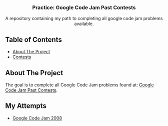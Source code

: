 <p align="center">
  <h3 align="center">Practice: Google Code Jam Past Contests</h3>

  <p align="center">
    A repository containing my path to completing all google code jam problems available.
    <br />
  </p>
</p>

## Table of Contents
- [About The Project](#about-the-project)
- [Contests](#contests)


## About The Project
The goal is to complete all Google Code Jam problems found at: [Google Code Jam Past Contests](https://code.google.com/codejam/past-contests).

## My Attempts
- [Google Code Jam 2008](https://github.com/devodev/code_jam_practice/tree/master/contests/2008)